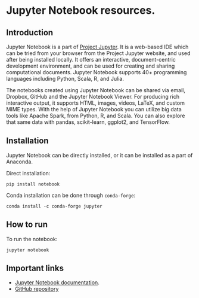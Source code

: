 # Jupyter Notebook resources.

## Introduction

Jupyter Notebook is a part of [Project Jupyter](https://jupyter.org/). It is a web-based IDE which can be tried from your browser from the Project Jupyter website, and used after being installed locally. It offers an interactive, document-centric development environment, and can be used for creating and sharing computational documents. Jupyter Notebook supports 40+ programming languages including Python, Scala, R, and Julia.

The notebooks created using Jupyter Notebook can be shared via email, Dropbox, GitHub and the Jupyter Notebook Viewer. For producing rich interactive output, it supports HTML, images, videos, LaTeX, and custom MIME types. With the help of Jupyter Notebook you can utilize big data tools like Apache Spark, from Python, R, and Scala. You can also explore that same data with pandas, scikit-learn, ggplot2, and TensorFlow.

## Installation

Jupyter Notebook can be directly installed, or it can be installed as a part of Anaconda.

Direct installation:

`pip install notebook`

Conda installation can be done through `conda-forge`:

`conda install -c conda-forge jupyter`

## How to run

To run the notebook:

`jupyter notebook`

## Important links

- [Jupyter Notebook documentation](https://jupyter-notebook.readthedocs.io/en/latest/).
- [GitHub repository](https://github.com/jupyter/notebook)
